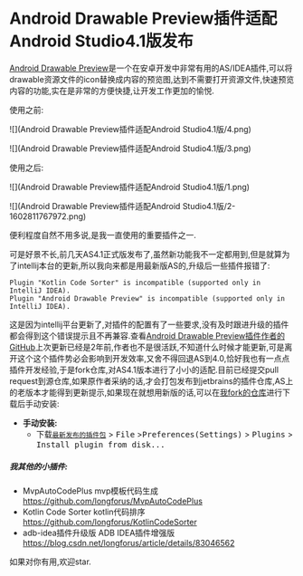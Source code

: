 # Android Drawable Preview插件适配Android Studio4.1版发布

[Android Drawable Preview](https://plugins.jetbrains.com/plugin/10730-android-drawable-preview)是一个在安卓开发中非常有用的AS/IDEA插件,可以将drawable资源文件的icon替换成内容的预览图,达到不需要打开资源文件,快速预览内容的功能,实在是非常的方便快捷,让开发工作更加的愉悦.

使用之前:

![](Android Drawable Preview插件适配Android Studio4.1版/4.png)

![](Android Drawable Preview插件适配Android Studio4.1版/3.png)

使用之后:

![](Android Drawable Preview插件适配Android Studio4.1版/1.png)

![](Android Drawable Preview插件适配Android Studio4.1版/2-1602811767972.png)

便利程度自然不用多说,是我一直使用的重要插件之一.

可是好景不长,前几天AS4.1正式版发布了,虽然新功能我不一定都用到,但是就算为了intellij本台的更新,所以我向来都是用最新版AS的,升级后一些插件报错了:

```
Plugin "Kotlin Code Sorter" is incompatible (supported only in IntelliJ IDEA).
Plugin "Android Drawable Preview" is incompatible (supported only in IntelliJ IDEA).
```

这是因为intellij平台更新了,对插件的配置有了一些要求,没有及时跟进升级的插件都会得到这个错误提示且不再兼容.查看[Android Drawable Preview插件作者的GitHub](https://github.com/mistamek/Android-drawable-preview-plugin)上次更新已经是2年前,作者也不是很活跃,不知道什么时候才能更新,可是离开这个这个插件势必会影响到开发效率,又舍不得回退AS到4.0,恰好我也有一点点插件开发经验,于是fork仓库,对AS4.1版本进行了小小的适配.目前已经提交pull request到源仓库,如果原作者采纳的话,才会打包发布到jetbrains的插件仓库,AS上的老版本才能得到更新提示,如果现在就想用新版的话,可以在[我fork的仓库](https://github.com/longforus/Android-drawable-preview-plugin/releases)进行下载后手动安装:

- **手动安装:**
  - 下载[`最新发布的插件包`][latest-release] > <kbd>File</kbd> ><kbd>Preferences(Settings)</kbd> > <kbd>Plugins</kbd> > <kbd>Install plugin from disk...</kbd>

##### 我其他的小插件:

- MvpAutoCodePlus   mvp模板代码生成 https://github.com/longforus/MvpAutoCodePlus
- Kotlin Code Sorter   kotlin代码排序  https://github.com/longforus/KotlinCodeSorter
- adb-idea插件升级版  ADB IDEA插件增强版  https://blog.csdn.net/longforus/article/details/83046562

如果对你有用,欢迎star.

[latest-release]: https://github.com/longforus/Android-drawable-preview-plugin/releases